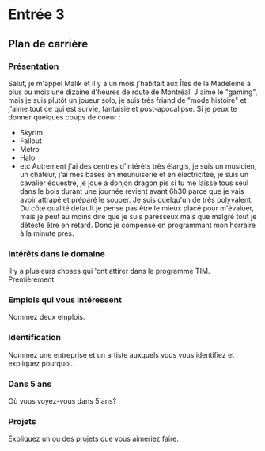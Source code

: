 # Entrée 3
## Plan de carrière

### Présentation
Salut, je m'appel Malik et il y a un mois j'habitait aux Îles de la Madeleine à plus ou mois une dizaine d'heures de route de Montréal. J'aime le "gaming", mais je suis plutôt un joueur solo, je suis très friand de "mode histoire" et j'aime tout ce qui est survie, fantaisie et post-apocalipse. Si je peux te donner quelques coups de coeur : 
- Skyrim
- Fallout
- Metro
- Halo
- etc
Autrement j'ai des centres d'intérèts très élargis, je suis un musicien, un chateur, j'ai mes bases en meunuiserie et en électricitée, je suis un cavalier équestre, je joue a donjon dragon pis si tu me laisse tous seul dans le bois durant une journée revient avant 6h30 parce que je vais avoir attrapé et préparé le souper. Je suis quelqu'un de très polyvalent. Du côté qualité défault je pense pas être le mieux placé pour m'évaluer, mais je peut au moins dire que je suis paresseux mais que malgré tout je déteste être en retard. Donc je compense en programmant mon horraire à la minute près.

### Intérêts dans le domaine
Il y a plusieurs choses qui 'ont attirer dans le programme TIM. Premièrement  

### Emplois qui vous intéressent
Nommez deux emplois.

### Identification
Nommez une entreprise et un artiste auxquels vous vous identifiez et expliquez pourquoi. 

### Dans 5 ans
Où vous voyez-vous dans 5 ans? 

### Projets
Expliquez un ou des projets que vous aimeriez faire. 
